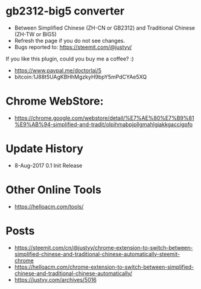 # gb2312-big5 converter
- Between Simplified Chinese (ZH-CN or GB2312) and Traditional Chinese (ZH-TW or BIG5)
- Refresh the page if you do not see changes.
- Bugs reported to:  https://steemit.com/@justyy/

If you like this plugin, could you buy me a coffee? :)
- https://www.paypal.me/doctorlai/5
- bitcoin:1J88t5UAgKBHhMgzkyH9bpY5mPdCYAe5XQ

# Chrome WebStore:
- https://chrome.google.com/webstore/detail/%E7%AE%80%E7%B9%81%E9%AB%94-simplified-and-tradit/olpihmabpjpllgmahlgiakkgaccigpfo

# Update History
- 8-Aug-2017 0.1 Init Release

# Other Online Tools
- https://helloacm.com/tools/

# Posts
- https://steemit.com/cn/@justyy/chrome-extension-to-switch-between-simplified-chinese-and-traditional-chinese-automatically-steemit-chrome
- https://helloacm.com/chrome-extension-to-switch-between-simplified-chinese-and-traditional-chinese-automatically/
- https://justyy.com/archives/5016